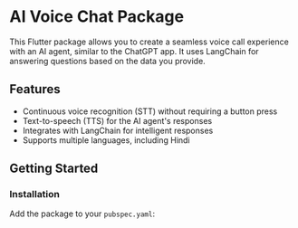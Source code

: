 # AI Voice Chat Package

This Flutter package allows you to create a seamless voice call experience with an AI agent, similar to the ChatGPT app. It uses LangChain for answering questions based on the data you provide.

## Features

- Continuous voice recognition (STT) without requiring a button press
- Text-to-speech (TTS) for the AI agent's responses
- Integrates with LangChain for intelligent responses
- Supports multiple languages, including Hindi

## Getting Started

### Installation

Add the package to your `pubspec.yaml`:
